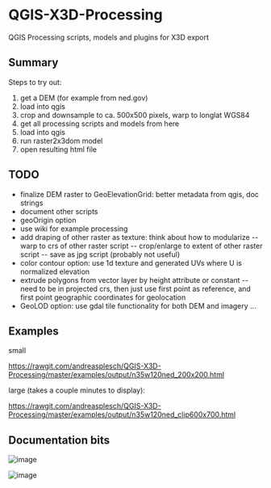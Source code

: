 # QGIS-X3D-Processing
QGIS Processing scripts, models and plugins for X3D export

## Summary
Steps to try out:
1. get a DEM (for example from ned.gov)
2. load into qgis
3. crop and downsample to ca. 500x500 pixels, warp to longlat WGS84
4. get all processing scripts and models from here
5. load into qgis
6. run raster2x3dom model
7. open resulting html file

## TODO

 - finalize DEM raster to GeoElevationGrid: better metadata from qgis, doc strings
 - document other scripts
 - geoOrigin option
 - use wiki for example processing
 - add draping of other raster as texture: think about how to modularize
 -- warp to crs of other raster script
 -- crop/enlarge to extent of other raster script
 -- save as jpg script (probably not useful)
 - color contour option: use 1d texture and generated UVs where U is normalized elevation
 - extrude polygons from vector layer by height attribute or constant
 -- need to be in projected crs, then just use first point as reference, and first point geographic coordinates for geolocation
 - GeoLOD option: use gdal tile functionality for both DEM and imagery
 ...

## Examples

small

https://rawgit.com/andreasplesch/QGIS-X3D-Processing/master/examples/output/n35w120ned_200x200.html

large (takes a couple minutes to display):

https://rawgit.com/andreasplesch/QGIS-X3D-Processing/master/examples/output/n35w120ned_clip600x700.html

## Documentation bits

![image](https://cloud.githubusercontent.com/assets/6171115/24084642/29768dc8-0cc4-11e7-94d9-34c2ba85075a.png)

![image](https://cloud.githubusercontent.com/assets/6171115/24065920/feda64fc-0b44-11e7-9f4b-8bbc30e31c88.png)
